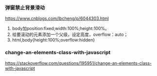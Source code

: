 

### 弹窗禁止背景滑动

https://www.cnblogs.com/lbcheng/p/6044303.html

1. body加position:fixed;width:100%;height:100%。
2. 给要滚动的元素添加一个父级，设定高度，overflow：auto；
3. html,body{height:100%;overflow:hidden}


### change-an-elements-class-with-javascript
https://stackoverflow.com/questions/195951/change-an-elements-class-with-javascript
